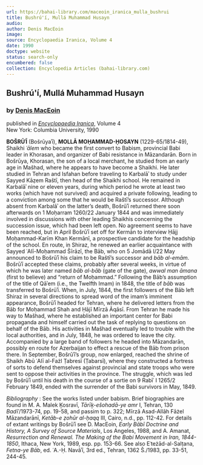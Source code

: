 ```yaml
---
url: https://bahai-library.com/maceoin_iranica_mulla_bushrui
title: Bushrú'í, Mullá Muhammad Husayn
audio: 
author: Denis MacEoin
image: 
source: Encyclopaedia Iranica, Volume 4
date: 1990
doctype: website
status: search-only
encumbered: false
collection: Encyclopedia Articles (bahai-library.com)
---
```



## Bushrú'í, Mullá Muhammad Husayn

### by [Denis MacEoin](https://bahai-library.com/author/Denis+MacEoin)

published in [_Encyclopaedia Iranica_](https://bahai-library.com/series/Encyclopaedia%20Iranica), Volume 4  
New York: Columbia University, 1990


**BOŠRŪʾĪ** (Bošrūyaʾī), **MOLLĀ MOḤAMMAD­-ḤOSAYN** (1229-65/1814-49), Shaikhi _ʿālem_ who became the first convert to Babism, provincial Babi leader in Khorasan, and organizer of Babi resistance in Māzandarān. Born in Bošrūya, Khorasan, the son of a local merchant, he studied from an early age in Mašhad, where he appears to have become a Shaikhi. He later studied in Tehran and Isfahan before traveling to Karbalāʾ to study under Sayyed Kāẓem Raštī, then head of the Shaikhi school. He remained in Karbalāʾ nine or eleven years, during which period he wrote at least two works (which have not survived) and acquired a private following, leading to a conviction among some that he would be Raštī’s successor. Although absent from Karbalāʾ on the latter’s death, Bošrūʾī returned there soon afterwards on 1 Moḥarram 1260/22 January 1844 and was immediately involved in discussions with other leading Shaikhis concerning the succession issue, which had been left open. No agreement seems to have been reached, but in April Bošrūʾī set off for Kermān to interview Ḥājj Moḥammad-Karīm Khan Kermānī, a prospective candidate for the headship of the school. En route, in Shiraz, he renewed an earlier acquaintance with Sayyed ʿAlī-Moḥammad Šīrāzī, the Bāb, who on 5 Jomādā I/22 May announced to Bošrūʾī his claim to be Raštī’s successor and _bāb al-emām_. Bošrūʾī accepted these claims, probably after several weeks, in virtue of which he was later named _bāb al-bāb_ (gate of the gate), _awwal man āmana_ (first to believe) and “return of Moḥammad.” Following the Bāb’s assumption of the title of Qāʾem (i.e., the Twelfth Imam) in 1848, the title of _bāb_ was transferred to Bošrūʾī. When, in July, 1844, the first followers of the Bāb left Shiraz in several directions to spread word of the imam’s imminent appearance, Bošrūʾī headed for Tehran, where he delivered letters from the Bāb for Moḥammad Shah and Ḥājī Mīrzā Āqāsī. From Tehran he made his way to Mašhad, where he established an important center for Babi propaganda and himself carried out the task of replying to questions on behalf of the Bāb. His activities in Mašhad eventually led to trouble with the local authorities, and in July, 1848, he was ordered to leave the city. Accompanied by a large band of followers he headed into Māzandarān, pos­sibly en route for Azerbaijan to effect a rescue of the Bāb from prison there. In September, Bošrūʾī’s group, now enlarged, reached the shrine of Shaikh Abū ʿAlī al-Fażl Ṭabresī (Ṭabarsī), where they constructed a fortress of sorts to defend themselves against provincial and state troops who were sent to oppose their activities in the province. The struggle, which was led by Bošrūʾī until his death in the course of a sortie on 9 Rabīʿ I 1265/2 February 1849, ended with the surrender of the Babi survivors in May, 1849.

_Bibliography_ : See the works listed under babism. Brief biographies are found in M. A. Malek Ḵosravī, _Tārīḵ-ešohadā-ye amr_ I, Tehran, 130 _Badīʿ_/1973-74, pp. 19-58, and passim to p. 322; Mīrzā Asad-Allāh Fāżel Māzandarānī, _Ketāb-e ẓohūr al-ḥaqq_ III, Cairo, n.d., pp. 112-42. For details of extant writings by Bošrūʾī see D. MacEoin, _Early Bābī Doctrine and History, A Survey of Source Materials_, Los Angeles, 1988, and A. Amanat, _Resurrection and Renewal. The Making of the Babi Movement in Iran, 1844-1850_, Ithaca, New York, 1989, esp. pp. 153-66. See also Eʿteżād-al-Salṭana, _Fetna-ye Bāb_, ed. ʿA.-Ḥ. Navāʾī, 3rd ed., Tehran, 1362 Š./1983, pp. 33-51, 244-45.